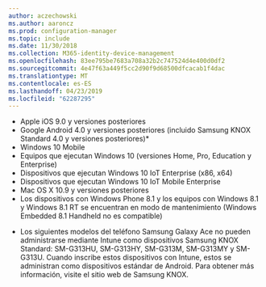 ```yaml
---
author: aczechowski
ms.author: aaroncz
ms.prod: configuration-manager
ms.topic: include
ms.date: 11/30/2018
ms.collection: M365-identity-device-management
ms.openlocfilehash: 83ee795be7683a708a32b2c747524d4e400d0df2
ms.sourcegitcommit: 4e47f63a449f5cc2d90f9d68500dfcacab1f4dac
ms.translationtype: MT
ms.contentlocale: es-ES
ms.lasthandoff: 04/23/2019
ms.locfileid: "62287295"
---
```

- Apple iOS 9.0 y versiones posteriores
- Google Android 4.0 y versiones posteriores (incluido Samsung KNOX Standard 4.0 y versiones posteriores)*
- Windows 10 Mobile
- Equipos que ejecutan Windows 10 (versiones Home, Pro, Education y Enterprise)
- Dispositivos que ejecutan Windows 10 IoT Enterprise (x86, x64)
- Dispositivos que ejecutan Windows 10 IoT Mobile Enterprise
- Mac OS X 10.9 y versiones posteriores
- Los dispositivos con Windows Phone 8.1 y los equipos con Windows 8.1 y Windows 8.1 RT se encuentran en modo de mantenimiento (Windows Embedded 8.1 Handheld no es compatible)

* Los siguientes modelos del teléfono Samsung Galaxy Ace no pueden administrarse mediante Intune como dispositivos Samsung KNOX Standard: SM-G313HU, SM-G313HY, SM-G313M, SM-G313MY y SM-G313U. Cuando inscribe estos dispositivos con Intune, estos se administran como dispositivos estándar de Android. Para obtener más información, visite el sitio web de Samsung KNOX.

